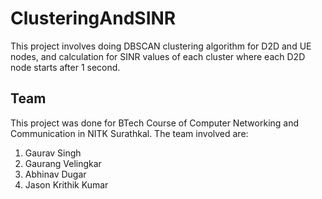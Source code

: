 # ClusteringAndSINR
This project involves doing DBSCAN clustering algorithm for D2D and UE nodes, and calculation for SINR values of each cluster where each D2D node starts after 1 second.
## Team
This project was done for BTech Course of Computer Networking and Communication in NITK Surathkal. The team involved are:
1) Gaurav Singh
2) Gaurang Velingkar
3) Abhinav Dugar
4) Jason Krithik Kumar

